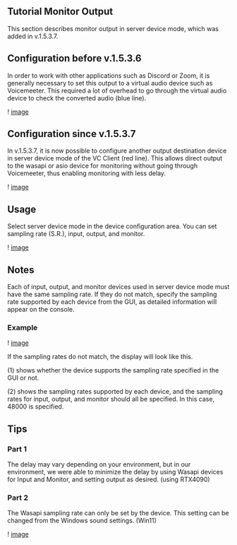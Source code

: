 ## Tutorial Monitor Output

This section describes monitor output in server device mode, which was added in v.1.5.3.7.

## Configuration before v.1.5.3.6

In order to work with other applications such as Discord or Zoom, it is generally necessary to set this output to a virtual audio device such as Voicemeeter. This required a lot of overhead to go through the virtual audio device to check the converted audio (blue line).

! [image](https://github.com/w-okada/voice-changer/assets/48346627/faba8fdf-cfa5-468f-a56b-3fa986fb45a1)

## Configuration since v.1.5.3.7

In v.1.5.3.7, it is now possible to configure another output destination device in server device mode of the VC Client (red line). This allows direct output to the wasapi or asio device for monitoring without going through Voicemeeter, thus enabling monitoring with less delay.

! [image](https://github.com/w-okada/voice-changer/assets/48346627/1d5065eb-b042-4521-ade3-66828c87a712)

## Usage

Select server device mode in the device configuration area. You can set sampling rate (S.R.), input, output, and monitor.

! [image](https://github.com/w-okada/voice-changer/assets/48346627/c15e6800-75ec-410b-87f2-c96d0c697c91)

## Notes

Each of input, output, and monitor devices used in server device mode must have the same sampling rate. If they do not match, specify the sampling rate supported by each device from the GUI, as detailed information will appear on the console.

### Example

! [image](https://github.com/w-okada/voice-changer/assets/48346627/d621d356-5710-4766-932e-43b7d520df5f)

If the sampling rates do not match, the display will look like this.

(1) shows whether the device supports the sampling rate specified in the GUI or not.

(2) shows the sampling rates supported by each device, and the sampling rates for input, output, and monitor should all be specified. In this case, 48000 is specified.

## Tips

### Part 1

The delay may vary depending on your environment, but in our environment, we were able to minimize the delay by using Wasapi devices for Input and Monitor, and setting output as desired.
(using RTX4090)

### Part 2

The Wasapi sampling rate can only be set by the device. This setting can be changed from the Windows sound settings. (Win11)

! [image](https://github.com/w-okada/voice-changer/assets/48346627/300c8cf0-cb7d-4f24-8253-fa313caee5df)

